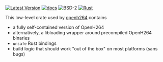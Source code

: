 
[![Latest Version]][crates.io]
[![docs]][docs.rs]
![BSD-2]
[![Rust](https://img.shields.io/badge/rust-1.65%2B-blue.svg?maxAge=3600)](https://github.com/ralfbiedert/openh264-rust)


This low-level crate used by [openh264](https://crates.io/crates/openh264)
contains

- a fully self-contained version of OpenH264
- alternatively, a libloading wrapper around precompiled OpenH264 binaries
- `unsafe` Rust bindings
- build logic that should work "out of the box" on most platforms (sans bugs)

[Latest Version]: https://img.shields.io/crates/v/openh264-sys2.svg
[crates.io]: https://crates.io/crates/openh264-sys2
[BSD-2]: https://img.shields.io/badge/license-BSD2-blue.svg
[docs]: https://docs.rs/openh264-sys2/badge.svg
[docs.rs]: https://docs.rs/openh264-sys2/
